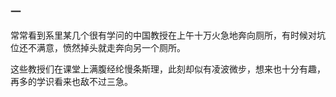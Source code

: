 ### 一

常常看到系里某几个很有学问的中国教授在上午十万火急地奔向厕所，有时候对坑位还不满意，愤然掉头就走奔向另一个厕所。

这些教授们在课堂上满腹经纶慢条斯理，此刻却似有凌波微步，想来也十分有趣，再多的学识看来也敌不过三急。

